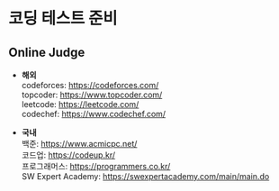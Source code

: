 # 코딩 테스트 준비

## Online Judge
* **해외**   
codeforces: <https://codeforces.com/>   
topcoder: <https://www.topcoder.com/>   
leetcode: <https://leetcode.com/>   
codechef: <https://www.codechef.com/>   

* **국내**   
백준: <https://www.acmicpc.net/>   
코드업: <https://codeup.kr/>   
프로그래머스: <https://programmers.co.kr/>   
SW Expert Academy: <https://swexpertacademy.com/main/main.do>  
